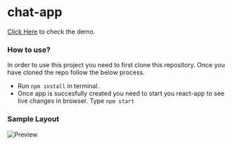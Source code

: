 # chat-app

[Click Here](https://messengerapp26.netlify.app/) to check the demo. 

### How to use?

In order to use this project you need to first clone this repository. Once you have cloned the repo follow the below process.
* Run ```npm install``` in terminal. 
* Once app is succesfully created you need to start you react-app to see live changes in browser. Type ```npm start```

### Sample Layout

![Preview](chat-app.png?raw=true)
